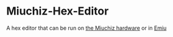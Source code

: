 # Miuchiz-Hex-Editor

A hex editor that can be run on [the Miuchiz hardware](https://github.com/ChrisMiuchiz/Miuchiz-Handheld-USB-Utilities) or in [Emiu](https://github.com/ChrisMiuchiz/Emiu)
